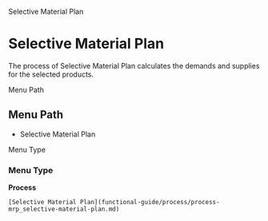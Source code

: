 
Selective Material Plan
# Selective Material Plan


The process of Selective Material Plan calculates the demands and supplies for the selected products.

Menu Path
## Menu Path



- Selective Material Plan

Menu Type
### Menu Type

**Process**


```
[Selective Material Plan](functional-guide/process/process-mrp_selective-material-plan.md)
```